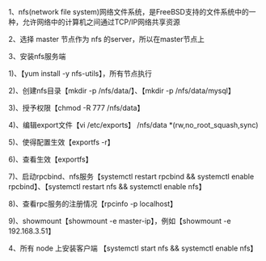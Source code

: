 
1、nfs(network file system)网络文件系统，是FreeBSD支持的文件系统中的一种，允许网络中的计算机之间通过TCP/IP网络共享资源

2、选择 master 节点作为 nfs 的server，所以在master节点上

3、安装nfs服务端

  1)、【yum install -y nfs-utils】，所有节点执行
  
  2)、创建nfs目录【mkdir -p /nfs/data/】、【mkdir -p /nfs/data/mysql】
  
  3)、授予权限【chmod -R 777 /nfs/data】
  
  4)、编辑export文件【vi /etc/exports】
      /nfs/data *(rw,no_root_squash,sync)
	  
  5)、使得配置生效【exportfs -r】
  
  6)、查看生效【exportfs】
  
  7)、启动rpcbind、nfs服务【systemctl restart rpcbind && systemctl enable rpcbind】、【systemctl restart nfs && systemctl enable nfs】
  
  8)、查看rpc服务的注册情况【rpcinfo -p localhost】
  
  9)、showmount【showmount -e master-ip】，例如【showmount -e 192.168.3.51】
	
4、所有 node 上安装客户端
  【systemctl start nfs && systemctl enable nfs】